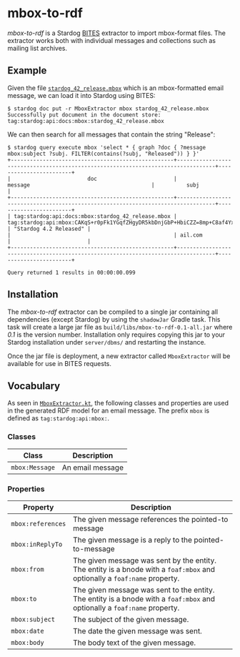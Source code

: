 mbox-to-rdf
===========

*mbox-to-rdf* is a
Stardog [BITES](http://docs.stardog.com/#_unstructured_data) extractor
to import mbox-format files. The extractor works both with individual
messages and collections such as mailing list archives.

Example
-------

Given the
file
[`stardog_42_release.mbox`](src/test/resources/stardog_42_release.mbox) which
is an mbox-formatted email message, we can load it into Stardog using
BITES:

```shell
$ stardog doc put -r MboxExtractor mbox stardog_42_release.mbox
Successfully put document in the document store: tag:stardog:api:docs:mbox:stardog_42_release.mbox
```

We can then search for all messages that contain the string "Release":

```shell
$ stardog query execute mbox 'select * { graph ?doc { ?message mbox:subject ?subj. FILTER(contains(?subj, "Released")) } }'
+---------------------------------------------------+----------------------------------------------------------------------------------+------------------------+
|                        doc                        |                                     message                                      |          subj          |
+---------------------------------------------------+----------------------------------------------------------------------------------+------------------------+
| tag:stardog:api:docs:mbox:stardog_42_release.mbox | tag:stardog:api:mbox:CAKqS+r0pFk1YGqfZHgyDR5kbDnjGbP+HbiCZZ=8mp+C8af4YxA@mail.gm | "Stardog 4.2 Released" |
|                                                   | ail.com                                                                          |                        |
+---------------------------------------------------+----------------------------------------------------------------------------------+------------------------+

Query returned 1 results in 00:00:00.099
```

Installation
------------

The *mbox-to-rdf* extractor can be compiled to a single jar containing
all dependencies (except Stardog) by using the `shadowJar` Gradle
task. This task will create a large jar file as
`build/libs/mbox-to-rdf-0.1-all.jar` where *0.1* is the version
number. Installation only requires copying this jar to your Stardog
installation under `server/dbms/` and restarting the instance.

Once the jar file is deployment, a new extractor called
`MboxExtractor` will be available for use in BITES requests.

Vocabulary
----------

As seen in [`MboxExtractor.kt`](src/main/kotlin/MboxExtractor.kt), the
following classes and properties are used in the generated RDF model
for an email message. The prefix `mbox` is defined as
`tag:stardog:api:mbox:`.

### Classes

| Class          | Description      |
| -------------- | ---------------- |
| `mbox:Message` | An email message |

### Properties

| Property          | Description                                                                                                               |
| ----------------- | ------------------------------------------------------------------------------------------------------------------------- |
| `mbox:references` | The given message references the pointed-to message                                                                       |
| `mbox:inReplyTo`  | The given message is a reply to the pointed-to-message                                                                    |
| `mbox:from`       | The given message was sent by the entity. The entity is a bnode with a `foaf:mbox` and optionally a `foaf:name` property. |
| `mbox:to`         | The given message was sent to the entity. The entity is a bnode with a `foaf:mbox` and optionally a `foaf:name` property. |
| `mbox:subject`    | The subject of the given message.                                                                                         |
| `mbox:date`       | The date the given message was sent.                                                                                      |
| `mbox:body`       | The body text of the given message.                                                                                       |
